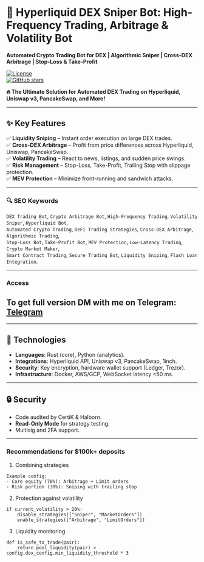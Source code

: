 # 🚀 Hyperliquid DEX Sniper Bot: High-Frequency Trading, Arbitrage & Volatility Bot  
**Automated Crypto Trading Bot for DEX | Algorithmic Sniper | Cross-DEX Arbitrage | Stop-Loss & Take-Profit**

[![License](https://img.shields.io/badge/License-MIT-green)](LICENSE)  
[![GitHub stars](https://img.shields.io/github/stars/yourusername/hyperliquid-sniper-bot)](https://github.com/tar-ser/Hyperliquid-DEX-Sniper-Bot) 

**🔥 The Ultimate Solution for Automated DEX Trading on Hyperliquid, Uniswap v3, PancakeSwap, and More!**

---

## **✨ Key Features**  
✅ **Liquidity Sniping** – Instant order execution on large DEX trades.  
✅ **Cross-DEX Arbitrage** – Profit from price differences across Hyperliquid, Uniswap, PancakeSwap.  
✅ **Volatility Trading** – React to news, listings, and sudden price swings.  
✅ **Risk Management** – Stop-Loss, Take-Profit, Trailing Stop with slippage protection.  
✅ **MEV Protection** – Minimize front-running and sandwich attacks.  

---

### **🔍 SEO Keywords**  
`DEX Trading Bot`, `Crypto Arbitrage Bot`, `High-Frequency Trading`, `Volatility Sniper`, `Hyperliquid Bot`,  
`Automated Crypto Trading`, `DeFi Trading Strategies`, `Cross-DEX Arbitrage`, `Algorithmic Trading`,  
`Stop-Loss Bot`, `Take-Profit Bot`, `MEV Protection`, `Low-Latency Trading`, `Crypto Market Maker`,  
`Smart Contract Trading`, `Secure Trading Bot`, `Liquidity Sniping`, `Flash Loan Integration`.

---
### **Access**

## To get full version DM with me on Telegram: [Telegram](https://t.me/ZeronodeX)

---

## **🚀 Technologies**  
- **Languages**: Rust (core), Python (analytics).  
- **Integrations**: Hyperliquid API, Uniswap v3, PancakeSwap, 1inch.  
- **Security**: Key encryption, hardware wallet support (Ledger, Trezor).  
- **Infrastructure**: Docker, AWS/GCP, WebSocket latency <50 ms.  

---

## **🔒 Security**  
- Code audited by CertiK & Halborn.  
- **Read-Only Mode** for strategy testing.  
- Multisig and 2FA support.  

---
### Recommendations for $100k+ deposits
1. Combining strategies
```
Example config:
- Core equity (70%): Arbitrage + Limit orders
- Risk portion (30%): Sniping with trailing stop
```
2. Protection against volatility
```
if current_volatility > 20%:
    disable_strategies(["Sniper", "MarketOrders"])
    enable_strategies(["Arbitrage", "LimitOrders"])
```
3. Liquidity monitoring
```
def is_safe_to_trade(pair):
    return pool_liquidity(pair) > config.dex_config.min_liquidity_threshold * 3
```
   
